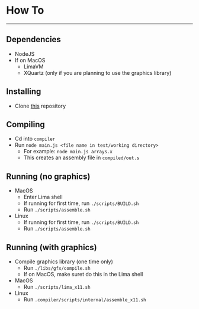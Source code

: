 # How To

---

## Dependencies
* NodeJS
* If on MacOS
    * LimaVM
    * XQuartz (only if you are planning to use the graphics library)

## Installing
* Clone [this](https://github.com/FISHARMNIC/HAMprimeC2/tree/main) repository

## Compiling
* Cd into `compiler`
* Run `node main.js <file name in test/working directory>`
    * For example: `node main.js arrays.x`
    * This creates an assembly file in `compiled/out.s`

## Running (no graphics)
* MacOS
    * Enter Lima shell
    * If running for first time, run `./scripts/BUILD.sh`
    * Run `./scripts/assemble.sh`
* Linux
    * If running for first time, run `./scripts/BUILD.sh`
    * Run `./scripts/assemble.sh`

## Running (with graphics)

* Compile graphics library (one time only)
    * Run `./libs/gfx/compile.sh`
    * If on MacOS, make suret do this in the Lima shell
* MacOS
    * Run `./scripts/lima_x11.sh`
* Linux
    * Run `.compiler/scripts/internal/assemble_x11.sh`